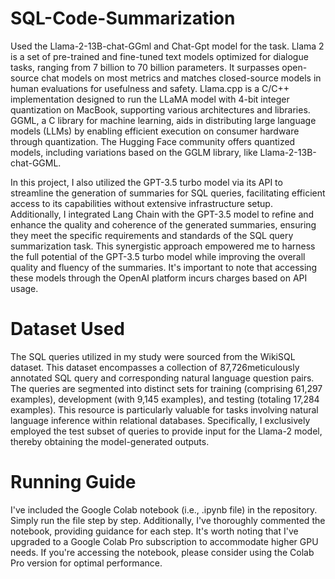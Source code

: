 # SQL-Code-Summarization
Used the Llama-2-13B-chat-GGml and Chat-Gpt model for the task.
Llama 2 is a set of pre-trained and fine-tuned text models optimized for dialogue tasks, ranging from 7 billion to 70 billion parameters. It surpasses open-source chat models on most metrics and matches closed-source models in human evaluations for usefulness and safety. Llama.cpp is a C/C++ implementation designed to run the LLaMA model with 4-bit integer quantization on MacBook, supporting various architectures and libraries. GGML, a C library for machine learning, aids in distributing large language models (LLMs) by enabling efficient execution on consumer hardware through quantization. The Hugging Face community offers quantized models, including variations based on the GGLM library, like Llama-2-13B-chat-GGML.

In this project, I also utilized the GPT-3.5 turbo model via its API to streamline the generation of summaries for SQL queries, facilitating efficient access to its capabilities without extensive infrastructure setup. Additionally, I integrated Lang Chain with the GPT-3.5 model to refine and enhance the quality and coherence of the generated summaries, ensuring they meet the specific requirements and standards of the SQL query summarization task. This synergistic approach empowered me to harness the full potential of the GPT-3.5 turbo model while improving the overall quality and fluency of the summaries. It's important to note that accessing these models through the OpenAI platform incurs charges based on API usage.
# Dataset Used
The SQL queries utilized in my study were sourced from the WikiSQL dataset. This dataset encompasses a collection of 87,726meticulously annotated SQL query and corresponding natural language question pairs. The queries are segmented into distinct sets for training (comprising 61,297 examples), development (with 9,145 examples), and testing (totaling 17,284 examples). This resource is particularly valuable for tasks involving natural language inference within relational databases. Specifically, I exclusively employed the test subset of queries to provide input for the Llama-2 model, thereby obtaining the model-generated outputs.
# Running Guide
I've included the Google Colab notebook (i.e., .ipynb file) in the repository. Simply run the file step by step. Additionally, I've thoroughly commented the notebook, providing guidance for each step. It's worth noting that I've upgraded to a Google Colab Pro subscription to accommodate higher GPU needs. If you're accessing the notebook, please consider using the Colab Pro version for optimal performance.
